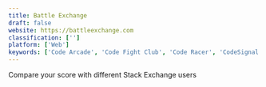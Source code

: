 ```yaml
---
title: Battle Exchange
draft: false 
website: https://battleexchange.com
classification: ['']
platform: ['Web']
keywords: ['Code Arcade', 'Code Fight Club', 'Code Racer', 'CodeSignal', 'Codewars', 'Daily Coding Problem', 'Eng Quiz', 'Engineering Blogs', 'HackHub', 'JSRobot', 'Lrn', 'Mimo', 'Py', 'Qualified', 'Real Dev', 'Remoteinterview', 'Takehome', 'TeaCode', 'Underdog.io Remote', 'Zero In', 'hackattic']
---
```

Compare your score with different Stack Exchange users
